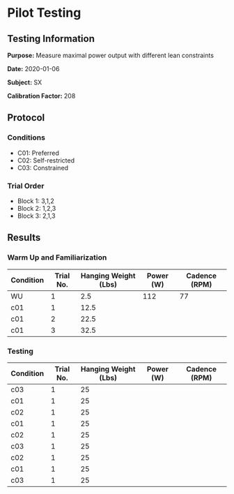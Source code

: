 # Pilot Testing
## Testing Information

**Purpose:** Measure maximal power output with different lean constraints

**Date:** 2020-01-06

**Subject:** SX

**Calibration Factor:** 208

## Protocol
### Conditions
- C01: Preferred
- C02: Self-restricted
- C03: Constrained

### Trial Order
- Block 1: 3,1,2 
- Block 2: 1,2,3
- Block 3: 2,1,3

## Results
### Warm Up and Familiarization
| Condition | Trial No. | Hanging Weight (Lbs) | Power (W) | Cadence (RPM) |
| --- | --- | --- | --- | --- |
| WU | 1 | 2.5 | 112 | 77 |
| c01 | 1 | 12.5 | | |
| c01 | 2 | 22.5 | 
| c01 | 3 | 32.5 | 

### Testing
| Condition | Trial No. | Hanging Weight (Lbs) | Power (W) | Cadence (RPM) |
| --- | --- | --- | --- | --- |
| c03 | 1 | 25 | 
| c01 | 1 | 25 | 
| c02 | 1 | 25 | 
| c01 | 1 | 25 | 
| c02 | 1 | 25 | 
| c03 | 1 | 25 | 
| c02 | 1 | 25 | 
| c01 | 1 | 25 | 
| c03 | 1 | 25 | 